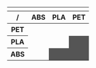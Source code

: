 <table>
    <thead>
        <tr>
            <th colspan="4"></th>
        </tr>
        <tr>
            <th>/</th>
            <th>ABS</th>
            <th>PLA</th>
            <th>PET</th>
        </tr>
    </thead>
    <tbody>
        <tr>
            <th>PET</th>
            <td></td>
            <td></td>
            <td></td>
        </tr>
        <tr>
            <th>PLA</th>
            <td></td>
            <td></td>
            <td style="background:#555555"></td>
        </tr>
        <tr>
            <th>ABS</th>
            <td></td>
            <td style="background:#555555"></td>
            <td style="background:#555555"></td>
        </tr>
    </tbody>  
</table>